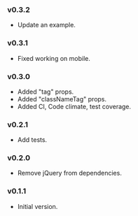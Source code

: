 ### v0.3.2
* Update an example.

### v0.3.1
* Fixed working on mobile. 

### v0.3.0
* Added "tag" props. 
* Added "classNameTag" props. 
* Added CI, Code climate, test coverage.

### v0.2.1
* Add tests.

### v0.2.0
* Remove jQuery from dependencies.

### v0.1.1
* Initial version.
